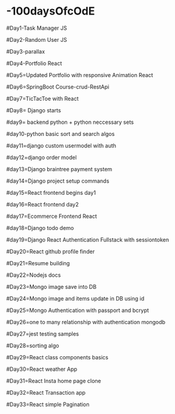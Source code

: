 # -100daysOfcOdE

#Day1-Task Manager JS

#Day2-Random User JS

#Day3-parallax

#Day4-Portfolio React

#Day5=Updated Portfolio with responsive Animation React

#Day6=SpringBoot Course-crud-RestApi

#Day7=TicTacToe with React


#Day8= Django starts

#day9= backend python + python neccessary sets


#day10-python basic sort and search algos

#day11=django custom usermodel with auth

#day12=django order model

#day13=Django braintree payment system

#day14=Django project setup commands

#day15=React frontend begins day1

#day16=React frontend day2

#day17=Ecommerce Frontend React

#day18=Django todo demo

#day19=Django React Authentication Fullstack with sessiontoken

#Day20=React github profile finder

#Day21=Resume building

#Day22=Nodejs docs

#Day23=Mongo image save into DB

#Day24=Mongo image and items update in DB using id

#Day25=Mongo Authentication with passport and bcrypt

#Day26=one to many relationship with authentication mongodb

#Day27=jest testing samples

#Day28=sorting algo

#Day29=React class components basics

#Day30=React weather App

#Day31=React Insta home page clone

#Day32=React Transaction app

#Day33=React simple Pagination
